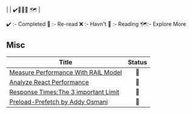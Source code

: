 
| []() | ✔️🔄❌📖 🗺 |

✔️ :- Completed
🔄 :- Re-read
❌ :- Havn't
📖 :- Reading
🗺:- Explore More

## Misc

| Title | Status |
| ------------- |:-------------:|
|[Measure Performance With RAIL Model](https://web.dev/rail/) | 🔄 |
|[Analyze React Performance](https://developer.chrome.com/docs/devtools/evaluate-performance/)| 🔄 |
|[Response Times:The 3 important Limit](https://www.nngroup.com/articles/response-times-3-important-limits/) | 🔄 |
|[Preload-Prefetch by Addy Osmani](https://medium.com/reloading/preload-prefetch-and-priorities-in-chrome-776165961bbf) | 🔄 |
